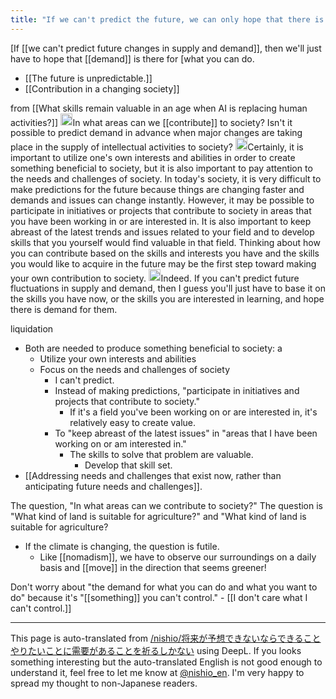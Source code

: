 ```yaml
---
title: "If we can't predict the future, we can only hope that there is demand for what we can do and what we want to do."
---
```


[If [[we can't predict future changes in supply and demand]], then we'll just have to hope that [[demand]] is there for [what you can do.
- [[The future is unpredictable.]]
- [[Contribution in a changing society]]

from  [[What skills remain valuable in an age when AI is replacing human activities?]]
<img src='https://scrapbox.io/api/pages/nishio-en/nishio/icon' alt='nishio.icon' height="19.5"/>In what areas can we [[contribute]] to society? Isn't it possible to predict demand in advance when major changes are taking place in the supply of intellectual activities to society?
<img src='https://scrapbox.io/api/pages/nishio-en/gpt/icon' alt='gpt.icon' height="19.5"/>Certainly, it is important to utilize one's own interests and abilities in order to create something beneficial to society, but it is also important to pay attention to the needs and challenges of society. In today's society, it is very difficult to make predictions for the future because things are changing faster and demands and issues can change instantly.
However, it may be possible to participate in initiatives or projects that contribute to society in areas that you have been working in or are interested in. It is also important to keep abreast of the latest trends and issues related to your field and to develop skills that you yourself would find valuable in that field. Thinking about how you can contribute based on the skills and interests you have and the skills you would like to acquire in the future may be the first step toward making your own contribution to society.
<img src='https://scrapbox.io/api/pages/nishio-en/nishio/icon' alt='nishio.icon' height="19.5"/>Indeed. If you can't predict future fluctuations in supply and demand, then I guess you'll just have to base it on the skills you have now, or the skills you are interested in learning, and hope there is demand for them.

liquidation
- Both are needed to produce something beneficial to society: a
    - Utilize your own interests and abilities
    - Focus on the needs and challenges of society
        - I can't predict.
        - Instead of making predictions, "participate in initiatives and projects that contribute to society."
            - If it's a field you've been working on or are interested in, it's relatively easy to create value.
        - To "keep abreast of the latest issues" in "areas that I have been working on or am interested in."
            - The skills to solve that problem are valuable.
                - Develop that skill set.
- [[Addressing needs and challenges that exist now, rather than anticipating future needs and challenges]].

The question, "In what areas can we contribute to society?" The question is "What kind of land is suitable for agriculture?" and "What kind of land is suitable for agriculture?
- If the climate is changing, the question is futile.
    - Like [[nomadism]], we have to observe our surroundings on a daily basis and [[move]] in the direction that seems greener!

Don't worry about "the demand for what you can do and what you want to do" because it's "[[something]] you can't control."
    - [[I don't care what I can't control.]]

---
This page is auto-translated from [/nishio/将来が予想できないならできることやりたいことに需要があることを祈るしかない](https://scrapbox.io/nishio/将来が予想できないならできることやりたいことに需要があることを祈るしかない) using DeepL. If you looks something interesting but the auto-translated English is not good enough to understand it, feel free to let me know at [@nishio_en](https://twitter.com/nishio_en). I'm very happy to spread my thought to non-Japanese readers.